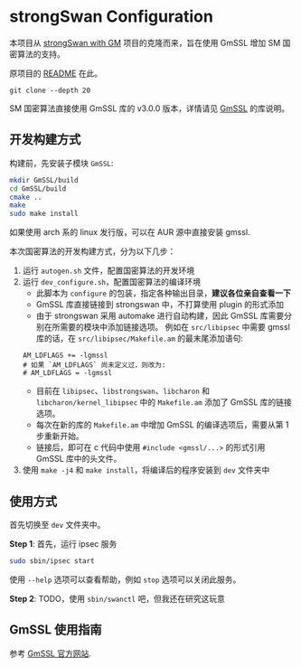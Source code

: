 # strongSwan Configuration #

本项目从 [strongSwan with GM](https://github.com/highland0971/strongswan-gmalg-merge) 项目的克隆而来，旨在使用 GmSSL 增加 SM 国密算法的支持。

原项目的 [README](README_GM.md) 在此。

```
git clone --depth 20
```

SM 国密算法直接使用 GmSSL 库的 v3.0.0 版本，详情请见 [GmSSL](https://github.com/guanzhi/GmSSL/tree/v3.0.0) 的库说明。

## 开发构建方式

构建前，先安装子模块 `GmSSL`:
```bash
mkdir GmSSL/build
cd GmSSL/build
cmake ..
make
sudo make install
```
如果使用 arch 系的 linux 发行版，可以在 AUR 源中直接安装 gmssl.

本次国密算法的开发构建方式，分为以下几步：
1. 运行 `autogen.sh` 文件，配置国密算法的开发环境
2. 运行 `dev_configure.sh`，配置国密算法的编译环境
   * 此脚本为 `configure` 的包装，指定各种输出目录，**建议各位亲自查看一下**
   * GmSSL 库直接链接到 strongswan 中，不打算使用 plugin 的形式添加
   * 由于 strongswan 采用 automake 进行自动构建，因此 GmSSL 库需要分别在所需要的模块中添加链接选项。
   例如在 `src/libipsec` 中需要 gmssl 库的话，在 `src/libipsec/Makefile.am` 的最末尾添加语句:
   ```
   AM_LDFLAGS += -lgmssl
   # 如果 `AM_LDFLAGS` 尚未定义过，则改为:
   # AM_LDFLAGS = -lgmssl
   ```
   * 目前在 `libipsec`、`libstrongswan`、`libcharon` 和 `libcharon/kernel_libipsec` 中的 `Makefile.am` 添加了 GmSSL 库的链接选项。
   * 每次在新的库的 `Makefile.am` 中增加 GmSSL 的编译选项后，需要从第 1 步重新开始。
   * 链接后，即可在 c 代码中使用 `#include <gmssl/...>` 的形式引用 GmSSL 库中的头文件。
3. 使用 `make -j4` 和 `make install`，将编译后的程序安装到 `dev` 文件夹中

## 使用方式

首先切换至 `dev` 文件夹中。

**Step 1**: 首先，运行 ipsec 服务
```bash
sudo sbin/ipsec start
```
使用 `--help` 选项可以查看帮助，例如 `stop` 选项可以关闭此服务。

**Step 2**: TODO，使用 `sbin/swanctl` 吧，但我还在研究这玩意

## GmSSL 使用指南

参考 [GmSSL 官方网站](http://gmssl.org/docs/docindex.html).